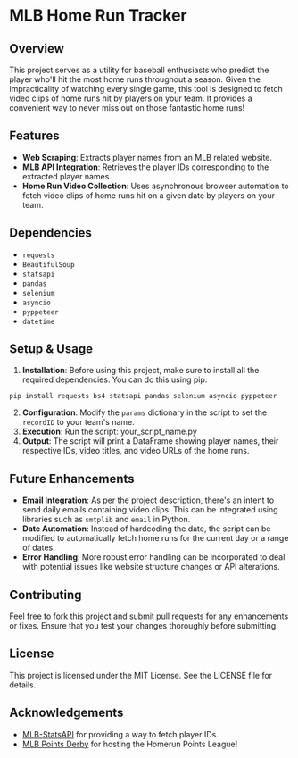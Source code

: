 # MLB Home Run Tracker

## Overview

This project serves as a utility for baseball enthusiasts who predict the player who'll hit the most home runs throughout a season. Given the impracticality of watching every single game, this tool is designed to fetch video clips of home runs hit by players on your team. It provides a convenient way to never miss out on those fantastic home runs!

## Features

- **Web Scraping**: Extracts player names from an MLB related website.
- **MLB API Integration**: Retrieves the player IDs corresponding to the extracted player names.
- **Home Run Video Collection**: Uses asynchronous browser automation to fetch video clips of home runs hit on a given date by players on your team.

## Dependencies

- `requests`
- `BeautifulSoup`
- `statsapi`
- `pandas`
- `selenium`
- `asyncio`
- `pyppeteer`
- `datetime`

## Setup & Usage

1. **Installation**: Before using this project, make sure to install all the required dependencies. You can do this using pip:

`pip install requests bs4 statsapi pandas selenium asyncio pyppeteer`

2. **Configuration**: Modify the `params` dictionary in the script to set the `recordID` to your team's name.
3. **Execution**: Run the script: your_script_name.py
4. **Output**: The script will print a DataFrame showing player names, their respective IDs, video titles, and video URLs of the home runs.

## Future Enhancements
- **Email Integration**: As per the project description, there's an intent to send daily emails containing video clips. This can be integrated using libraries such as `smtplib` and `email` in Python.
- **Date Automation**: Instead of hardcoding the date, the script can be modified to automatically fetch home runs for the current day or a range of dates.
- **Error Handling**: More robust error handling can be incorporated to deal with potential issues like website structure changes or API alterations.

## Contributing
Feel free to fork this project and submit pull requests for any enhancements or fixes. Ensure that you test your changes thoroughly before submitting.

## License
This project is licensed under the MIT License. See the LICENSE file for details.

## Acknowledgements
- [MLB-StatsAPI](https://github.com/toddrob99/MLB-StatsAPI/wiki) for providing a way to fetch player IDs.
- [MLB Points Derby](https://mlb.pointsderby.com/) for hosting the Homerun Points League!
